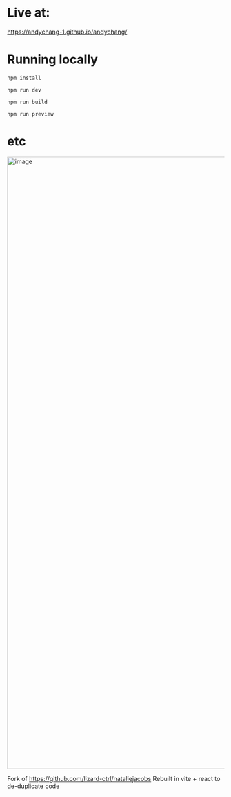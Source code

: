 # Live at:
https://andychang-1.github.io/andychang/

# Running locally

`npm install`

`npm run dev`

`npm run build`

`npm run preview`

# etc
<img width="2021" height="1422" alt="image" src="https://github.com/user-attachments/assets/aa0af547-edf3-4980-98ea-e9ec112b53c6" />

Fork of https://github.com/lizard-ctrl/nataliejacobs
Rebuilt in vite + react to de-duplicate code
